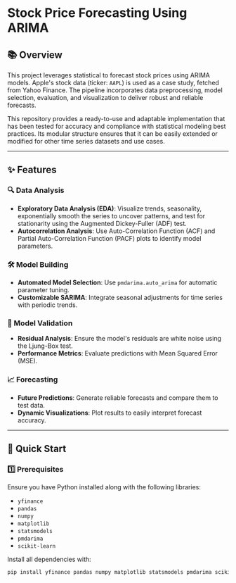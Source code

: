 # Stock Price Forecasting Using ARIMA

## 📚 Overview

This project leverages statistical to forecast stock prices using ARIMA models. Apple's stock data (ticker: `AAPL`) is used as a case study, fetched from Yahoo Finance. The pipeline incorporates data preprocessing, model selection, evaluation, and visualization to deliver robust and reliable forecasts.

This repository provides a ready-to-use and adaptable implementation that has been tested for accuracy and compliance with statistical modeling best practices. Its modular structure ensures that it can be easily extended or modified for other time series datasets and use cases.

---

## ✨ Features

### 🔍 Data Analysis
- **Exploratory Data Analysis (EDA)**: Visualize trends, seasonality, exponentially smooth the series to uncover patterns, and test for stationarity using the Augmented Dickey-Fuller (ADF) test.
- **Autocorrelation Analysis**: Use Auto-Correlation Function (ACF) and Partial Auto-Correlation Function (PACF) plots to identify model parameters.

### 🛠️ Model Building
- **Automated Model Selection**: Use `pmdarima.auto_arima` for automatic parameter tuning.
- **Customizable SARIMA**: Integrate seasonal adjustments for time series with periodic trends.

### 🧪 Model Validation
- **Residual Analysis**: Ensure the model's residuals are white noise using the Ljung-Box test.
- **Performance Metrics**: Evaluate predictions with Mean Squared Error (MSE).

### 📈 Forecasting
- **Future Predictions**: Generate reliable forecasts and compare them to test data.
- **Dynamic Visualizations**: Plot results to easily interpret forecast accuracy.

---

## 🚀 Quick Start

### 1️⃣ Prerequisites
Ensure you have Python installed along with the following libraries:
- `yfinance`
- `pandas`
- `numpy`
- `matplotlib`
- `statsmodels`
- `pmdarima`
- `scikit-learn`

Install all dependencies with:
```bash
pip install yfinance pandas numpy matplotlib statsmodels pmdarima scikit-learn
